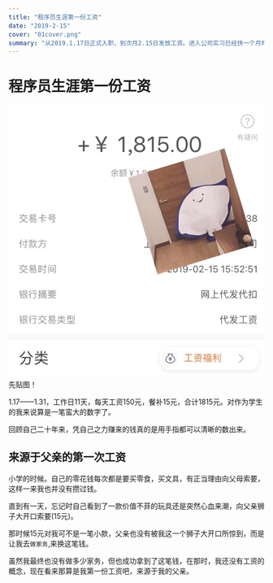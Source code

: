 ```yaml
---
title: "程序员生涯第一份工资"
date: "2019-2-15"
cover: "01cover.png"
summary: "从2019.1.17日正式入职，到次月2.15日发放工资。进入公司实习已经快一个月时间了。此时也收到了二十年来第一份正式工资,便想着写点什么留给以后的自己看。"
---
```


# 程序员生涯第一份工资

![image](salary.jpg)
先贴图！  

1.17——1.31，工作日11天，每天工资150元，餐补15元，合计1815元。对作为学生的我来说算是一笔蛮大的数字了。

回顾自己二十年来，凭自己之力赚来的钱真的是用手指都可以清晰的数出来。

## 来源于父亲的第一次工资

小学的时候。自己的零花钱每次都是要买零食，买文具，有正当理由向父母索要，这样一来我也并没有攒过钱。

直到有一天，忘记时自己看到了一款价值不菲的玩具还是突然心血来潮，向父亲狮子大开口索要(15元)。

那时候15元对我可不是一笔小款，父亲也没有被我这一个狮子大开口所惊到，而是让我去`做家务`,来换这笔钱。  

虽然我最终也没有做多少家务，但也成功拿到了这笔钱，在那时，我还没有工资的概念，现在看来那算是我第一份工资吧，来源于我的父亲。
